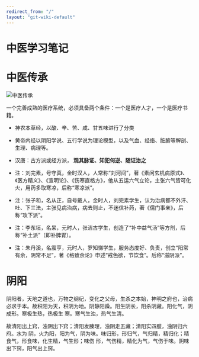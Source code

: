 ```yaml
---
redirect_from: "/"
layout: "git-wiki-default"
---
```




# 中医学习笔记

# 中医传承

![中医传承](/tcm/assets/images/中医传承.PNG)

一个完善成熟的医疗系统，必须具备两个条件：一个是医疗人才，一个是医疗书籍。

* 神农本草经，以酸、辛、苦、咸、甘五味进行了分类

* 黄帝内经以阴阳学说、五行学说为理论模型，以及气血、经络、脏腑等解剖、生理、病理等。

* 汉唐：古方派或经方派， **观其脉证、知犯何逆、随证治之**

* 注：刘完素，号守真，金时汉人，人常称“刘河间”，著《素问玄机病原式》、《医方精义》、《宣明论》、《伤寒直格方》，他从五运六气立论，主张六气皆可化火，用药多取寒凉，后称“寒凉派”。

* 注：张子和，名从正，自号戴人，金时人，刘完素学生，认为治病都不外汗、吐、下三法，主张见病治病，病去则止，不迷信补药，著《儒门事亲》，后称“攻下派”。

* 注：李东垣，名杲，元时人，张洁古学生，创造了“补中益气汤”等方剂，后称“补土派”（即补脾胃）。

* 注：朱丹溪，名震亨，元时人，罗知悌学生，服务态度好、负责，创立“阳常有余，阴常不足”，著《格致余论》申述“戒色欲，节饮食”。后称“滋阴派”。



# 阴阳

阴阳者，天地之道也，万物之纲纪，变化之父母，生杀之本始，神明之府也，治病必求于本。故积阳为天，积阴为地。阴静阳躁。阳生阴长，阳杀阴藏。阳化气，阴成形。寒极生热，热极生 寒。寒气生浊，热气生清。

故清阳出上窍，浊阴出下窍；清阳发腠理，浊阴走五藏；清阳实四肢，浊阴归六府。水为 阴，火为阳，阳为气，阴为味。味归形，形归气，气归精，精归化；精食气，形食味，化生精，气生形；味伤 形，气伤精，精化为气，气伤于味。阴味出下窍，阳气出上窍。




